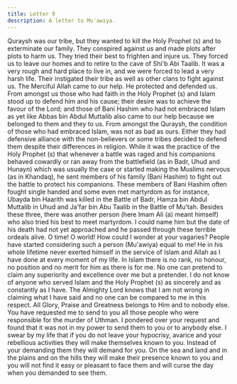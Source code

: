 ```yaml
---
title: Letter 9
description: A letter to Mu'awiya.
---
```


Quraysh was our tribe, but they wanted to kill the Holy Prophet (s) and to exterminate our 
family. They conspired against us and made plots after plots to harm us. 
They tried their best to frighten and injure us. They forced us to leave our homes and to retire 
to the cave of Shi'b Abi Taalib. It was a very rough and hard place to live in, and we were 
forced to lead a very harsh life. Their instigated their tribe as well as other clans to fight 
against us. The Merciful Allah came to our help. He protected and defended us. 
From amongst us those who had faith in the Holy Prophet (s) and Islam stood up to defend 
him and his cause; their desire was to achieve the favour of the Lord; and those of Bani 
Hashim who had not embraced Islam as yet like Abbas bin Abdul Muttalib also came to our 
help because we belonged to them and they to us. From amongst the Quraysh, the condition 
of those who had embraced Islam, was not as bad as ours. 
Either they had defensive alliance with the non-believers or some tribes decided to defend 
them despite their differences in religion. While it was the practice of the Holy Prophet (s) 
that whenever a battle was raged and his companions behaved cowardly or ran away from the 
battlefield (as in Badr, Uhud and Hunayn) which was usually the case or started making the 
Muslims nervous (as in Khandaq), he sent members of his family (Bani Hashim) to fight out 
the battle to protect his companions. 
These members of Bani Hashim often fought single handed and some even met martyrdom as 
for instance, Ubayda bin Haarith was killed in the Battle of Badr, Hamza bin Abdul Muttalib 
in Uhud and Ja'far bin Abu Taalib in the Battle of Mu'tah. Besides these three, there was 
another person (here Imam Ali (a) meant himself) who also tried his best to meet martyrdom. 
I could name him but the date of his death had not yet approached and he passed through 
these terrible ordeals alive. 
O time! O world! How could I wonder at your vagaries? People have started considering such 
a person (Mu'awiya) equal to me! He in his whole lifetime never exerted himself in the 
service of Islam and Allah as I have done at every moment of my life. In Islam there is no 
rank, no honour, no position and no merit for him as there is for me. No one can pretend to 
claim any superiority and excellence over me but a pretender. 
I do not know of anyone who served Islam and the Holy Prophet (s) as sincerely and as 
constantly as I have. The Almighty Lord knows that I am not wrong in claiming what I have 
said and no one can be compared to me in this respect. All Glory, Praise and Greatness 
belongs to Him and to nobody else. 
You have requested me to send to you all those people who were responsible for the murder 
of Uthman. I pondered over your request and found that it was not in my power to send them 
to you or to anybody else. 
I swear by my life that if you do not leave your hypocrisy, avarice and your rebellious 
activities they will make themselves known to you. 
Instead of your demanding them they will demand for you. On the sea and land and in the 
plains and on the hills they will make their presence known to you and you will not find it 
easy or pleasant to face them and will curse the day when you demanded to see them.